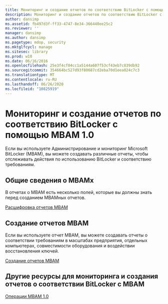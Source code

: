 ```yaml
---
title: Мониторинг и создание отчетов по соответствию BitLocker с помощью MBAM 1.0
description: Мониторинг и создание отчетов по соответствию BitLocker с помощью MBAM 1.0
author: dansimp
ms.assetid: fb497d3f-ff33-4747-8e34-366440ee25c2
ms.reviewer: ''
manager: dansimp
ms.author: dansimp
ms.pagetype: mdop, security
ms.mktglfcycl: manage
ms.sitesec: library
ms.prod: w10
ms.date: 06/16/2016
ms.openlocfilehash: 25e3f4cf04cc1a5144a607f53cf43eb7c839db92
ms.sourcegitcommit: 354664bc527d93f80687cd2eba70d1eea024c7c3
ms.translationtype: MT
ms.contentlocale: ru-RU
ms.lasthandoff: 06/26/2020
ms.locfileid: "10825919"
---
```

# Мониторинг и создание отчетов по соответствию BitLocker с помощью MBAM 1.0


Если вы используете Администрирование и мониторинг Microsoft BitLocker (MBAM), вы можете создавать различные отчеты, чтобы отслеживать действия по использованию BitLocker и соответствию требованиям.

## Общие сведения о MBAMх


В отчетах о MBAM есть несколько полей, которые вы должны знать перед созданием MBAMных отчетов.

[Расшифровка отчетов MBAM](understanding-mbam-reports-mbam-1.md)

## Создание отчетов MBAM


Если вы используете отчет MBAM, вы можете создавать отчеты о соответствии требованиям в масштабах предприятия, отдельных компьютерах, совместимости оборудования и воздействии восстановления ключей.

[Создание отчетов MBAM](how-to-generate-mbam-reports-mbam-1.md)

## Другие ресурсы для мониторинга и создания отчетов о соответствии BitLocker с MBAM


[Операции MBAM 1.0](operations-for-mbam-10.md)

 

 





